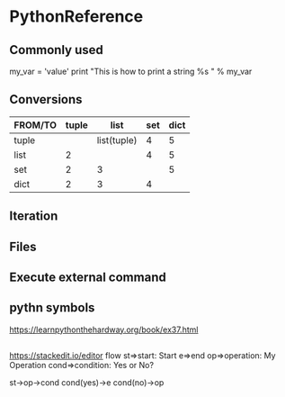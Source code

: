 # PythonReference

## Commonly used
my_var = 'value'
print "This is how to print a string %s " % my_var

## Conversions
| FROM/TO | tuple | list | set | dict |
| ---     | --- | --- | --- | --- |
| tuple   |   | list(tuple) | 4 | 5 |
| list    | 2 |   | 4 | 5 |
| set     | 2 | 3 |   | 5 |
| dict    | 2 | 3 | 4 |   |

## Iteration
### 


## Files

## Execute external command


## pythn symbols
https://learnpythonthehardway.org/book/ex37.html

## 
https://stackedit.io/editor
flow
st=>start: Start
e=>end
op=>operation: My Operation
cond=>condition: Yes or No?

st->op->cond
cond(yes)->e
cond(no)->op
